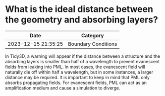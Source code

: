 # What is the ideal distance between the geometry and absorbing layers?

| Date       | Category    |
|------------|-------------|
| 2023-12-15 21:35:25 | Boundary Conditions |


In Tidy3D, a warning will appear if the distance between a structure and the absorbing layers is smaller than half of a wavelength to prevent evanescent fields from leaking into PML. In most cases, the evanescent field will naturally die off within half a wavelength, but in some instances, a larger distance may be required. It is important to keep in mind that PML only absorbs propagating fields. For evanescent fields, PML can act as an amplification medium and cause a simulation to diverge.
